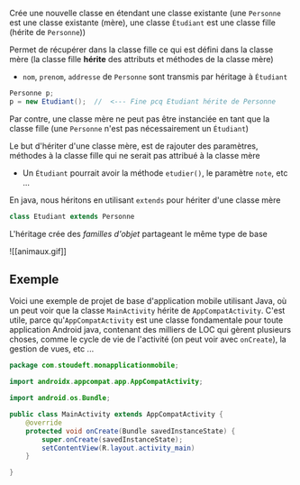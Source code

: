 
Crée une nouvelle classe en étendant une classe existante (une `Personne` est une classe existante (mère), une classe `Étudiant` est une classe fille (hérite de `Personne`))

Permet de récupérer dans la classe fille ce qui est défini dans la classe mère (la classe fille **hérite** des attributs et méthodes de la classe mère)
-  `nom`, `prenom`, `addresse` de `Personne` sont transmis par héritage à `Étudiant`

```java
Personne p;
p = new Etudiant();  //  <--- Fine pcq Etudiant hérite de Personne 
```

Par contre, une classe mère ne peut pas être instanciée en tant que la classe fille (une `Personne` n'est pas nécessairement un `Étudiant`)

Le but d'hériter d'une classe mère, est de rajouter des paramètres, méthodes à la classe fille qui ne serait pas attribué à la classe mère 
-  Un `Étudiant` pourrait avoir la méthode `etudier()`, le paramètre `note`, etc ...

En java, nous héritons en utilisant `extends` pour hériter d'une classe mère

```java
class Etudiant extends Personne
```

L'héritage crée des *familles d'objet* partageant le même type de base


![[animaux.gif]]

## Exemple

Voici une exemple de projet de base d'application mobile utilisant Java, où un peut voir que la classe `MainActivity` hérite de `AppCompatActivity`. C'est utile, parce qu'`AppCompatActivity` est une classe fondamentale pour toute application Android java, contenant des milliers de LOC qui gèrent plusieurs choses, comme le cycle de vie de l'activité (on peut voir avec `onCreate`), la gestion de vues, etc ...

```java
package com.stoudeft.monapplicationmobile;

import androidx.appcompat.app.AppCompatActivity;

import android.os.Bundle;

public class MainActivity extends AppCompatActivity {
	@override
	protected void onCreate(Bundle savedInstanceState) {
		super.onCreate(savedInstanceState);
		setContentView(R.layout.activity_main)
	}

}
```
